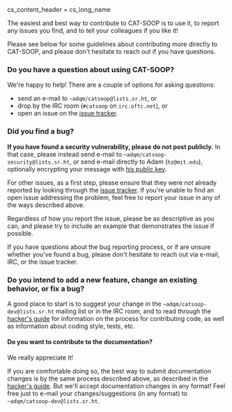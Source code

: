 <python>
cs_content_header = cs_long_name
</python>

The easiest and best way to contribute to CAT-SOOP is to use it, to report any
issues you find, and to tell your colleagues if you like it!

Please see below for some guidelines about contributing more directly to
CAT-SOOP, and please don't hesitate to reach out if you have questions.

### Do you have a question about using CAT-SOOP?

We're happy to help!  There are a couple of options for asking questions:

* send an e-mail to `~adqm/catsoop@lists.sr.ht`, or
* drop by the IRC room (`#catsoop` on `irc.oftc.net`), or
* open an issue on the [issue tracker](https://todo.sr.ht/~adqm/catsoop).

### Did you find a bug?

**If you have found a security vulnerability, please do not post publicly.** In
that case, please instead send e-mail to `~adqm/catsoop-security@lists.sr.ht`,
or send e-mail directly to Adam (`hz@mit.edu`), optionally encrypting your
message with [his public key](https://hz.mit.edu/hz_pubkey.asc).

For other issues, as a first step, please ensure that they were not already
reported by looking through the [issue
tracker](https://todo.sr.ht/~adqm/catsoop).  If you're unable to find an open
issue addressing the problem, feel free to report your issue in any of the ways
described above.

Regardless of how you report the issue, please be as descriptive as you can,
and please try to include an example that demonstrates the issue if possible.

If you have questions about the bug reporting process, or if are unsure whether
you've found a bug, please don't hesitate to reach out via e-mail, IRC, or the
issue tracker.

### Do you intend to add a new feature, change an existing behavior, or fix a bug?

A good place to start is to suggest your change in the
`~adqm/catsoop-dev@lists.sr.ht` mailing list or in the IRC room, and to read
through the [hacker's guide](CURRENT/hacking) for information on the process
for contributing code, as well as information about coding style, tests, etc.

#### Do you want to contribute to the documentation?

We really appreciate it!

If you are comfortable doing so, the best way to submit documentation changes
is by the same process described above, as described in the [hacker's
guide](CURRENT/hacking).
But we'll accept documentation changes in any format!  Feel free just to e-mail
your changes/suggestions (in any format) to `~adqm/catsoop-dev@lists.sr.ht`.
